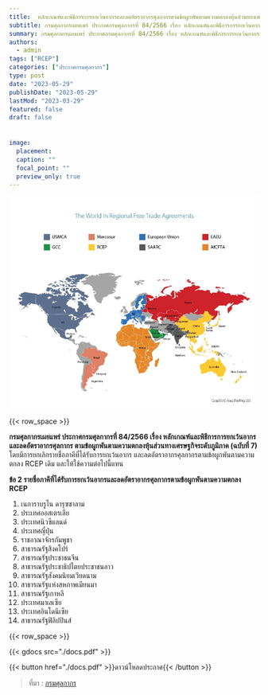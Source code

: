 ```yaml
---
title: 	หลักเกณฑ์และพิธีการการยกเว้นอากรและลดอัตราอากรศุลกากรตามข้อผูกพันตามความตกลงหุ้นส่วนทางเศรษฐกิจระดับภูมิภาค (RCEP)
subtitle: กรมศุลกากรเผยแพร่ ประกาศกรมศุลกากรที่ 84/2566 เรื่อง หลักเกณฑ์และพิธีการการยกเว้นอากรและลดอัตราอากรศุลกากรตามข้อผูกพันตามความตกลงหุ้นส่วนทางเศรษฐกิจระดับภูมิภาค (ฉบับที่ 7)
summary: กรมศุลกากรเผยแพร่ ประกาศกรมศุลกากรที่ 84/2566 เรื่อง หลักเกณฑ์และพิธีการการยกเว้นอากรและลดอัตราอากรศุลกากรตามข้อผูกพันตามความตกลงหุ้นส่วนทางเศรษฐกิจระดับภูมิภาค (ฉบับที่ 7)
authors:
  - admin
tags: ["RCEP"]
categories: ["ประกาศกรมศุลกากร"]
type: post
date: "2023-05-29"
publishDate: "2023-05-29"
lastMod: "2023-03-29"
featured: false
draft: false


image:
  placement:
  caption: ""
  focal_point: ""
  preview_only: true
---
```


![](featured.png)

{{< row_space >}}

**กรมศุลกากรเผยแพร่ ประกาศกรมศุลกากรที่ 84/2566 เรื่อง หลักเกณฑ์และพิธีการการยกเว้นอากรและลดอัตราอากรศุลกากร ตามข้อผูกพันตามความตกลงหุ้นส่วนทางเศรษฐกิจระดับภูมิภาค (ฉบับที่ 7)** โดยมีการยกเลิกรายชื่อภาคีที่ได้รับการยกเว้นอากร และลดอัตราอากรศุลกากรตามข้อผูกพันตามความตกลง RCEP เดิม และให้ใช้ความต่อไปนี้แทน

**ข้อ 2 รายชื่อภาคีที่ได้รับการยกเว้นอากรและลดอัตราอากรศุลกากรตามข้อผูกพันตามความตกลง RCEP**

1. เนการาบรูไน ดารุซซาลาม
2. ประเทศออสเตรเลีย
3. ประเทศนิวซีแลนด์
4. ประเทศญี่ปุ่น
5. ราชอาณาจักรกัมพูชา
6. สาธารณรัฐสิงคโปร์
7. สาธารณรัฐประชาชนจีน
8. สาธารณรัฐประชาธิปไตยประชาชนลาว
9. สาธารณรัฐสังคมนิยมเวียดนาม
10. สาธารณรัฐแห่งสหภาพเมียนมา
11. สาธารณรัฐเกาหลี
12. ประเทศมาเลเซีย
13. ประเทศอินโดนีเซีย
14. สาธารณรัฐฟิลิปปินส์




{{< row_space >}}

{{< gdocs src="./docs.pdf" >}}


{{< button href="./docs.pdf" >}}ดาวน์โหลดประกาศ{{< /button >}}




> ที่มา : [กรมศุลกากร](https://www.customs.go.th/cont_strc_download_with_docno_date.php?lang=th&top_menu=menu_homepage&current_id=14232932414b505e4f464b4c464b4a)
